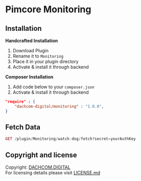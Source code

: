 # Pimcore Monitoring

## Installation
**Handcrafted Installation**   
1. Download Plugin  
2. Rename it to `Monitoring`  
3. Place it in your plugin directory  
4. Activate & install it through backend 

**Composer Installation**  
1. Add code below to your `composer.json`    
2. Activate & install it through backend

```json
"require" : {
    "dachcom-digital/monitoring" : "1.0.0",
}
```

## Fetch Data
```php
GET /plugin/Monitoring/watch-dog/fetch?secret=yourAuthKey
```

## Copyright and license
Copyright: [DACHCOM.DIGITAL](http://dachcom-digital.ch)  
For licensing details please visit [LICENSE.md](LICENSE.md)  